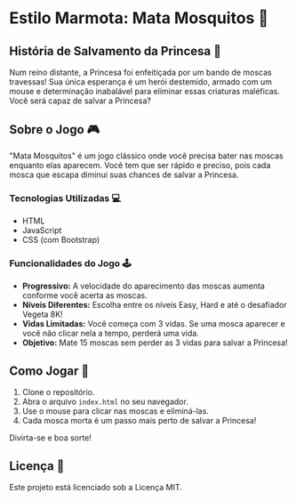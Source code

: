 # Estilo Marmota: Mata Mosquitos 🦟

## História de Salvamento da Princesa 👑

Num reino distante, a Princesa foi enfeitiçada por um bando de moscas travessas! Sua única esperança é um herói destemido, armado com um mouse e determinação inabalável para eliminar essas criaturas maléficas. Você será capaz de salvar a Princesa?

## Sobre o Jogo 🎮

"Mata Mosquitos" é um jogo clássico onde você precisa bater nas moscas enquanto elas aparecem. Você tem que ser rápido e preciso, pois cada mosca que escapa diminui suas chances de salvar a Princesa.

### Tecnologias Utilizadas 💻

- HTML
- JavaScript
- CSS (com Bootstrap)

### Funcionalidades do Jogo 🕹️

- **Progressivo:** A velocidade do aparecimento das moscas aumenta conforme você acerta as moscas.
- **Níveis Diferentes:** Escolha entre os níveis Easy, Hard e até o desafiador Vegeta 8K!
- **Vidas Limitadas:** Você começa com 3 vidas. Se uma mosca aparecer e você não clicar nela a tempo, perderá uma vida.
- **Objetivo:** Mate 15 moscas sem perder as 3 vidas para salvar a Princesa!

## Como Jogar 🎯

1. Clone o repositório.
2. Abra o arquivo `index.html` no seu navegador.
3. Use o mouse para clicar nas moscas e eliminá-las.
4. Cada mosca morta é um passo mais perto de salvar a Princesa!

Divirta-se e boa sorte!

## Licença 📝

Este projeto está licenciado sob a Licença MIT.
